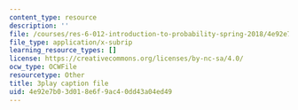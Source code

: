 ```yaml
---
content_type: resource
description: ''
file: /courses/res-6-012-introduction-to-probability-spring-2018/4e92e7b03d018e6f9ac40dd43a04ed49_sG3_Bveu_cA.srt
file_type: application/x-subrip
learning_resource_types: []
license: https://creativecommons.org/licenses/by-nc-sa/4.0/
ocw_type: OCWFile
resourcetype: Other
title: 3play caption file
uid: 4e92e7b0-3d01-8e6f-9ac4-0dd43a04ed49
---
```

